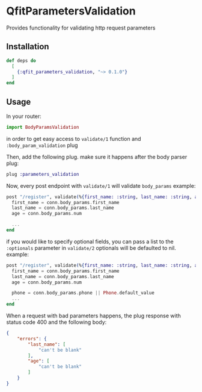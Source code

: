 # QfitParametersValidation

Provides functionality for validating http request parameters

## Installation

```elixir
def deps do
  [
    {:qfit_parameters_validation, "~> 0.1.0"}
  ]
end
```

## Usage
In your router:
```elixir
import BodyParamsValidation
```

in order to get easy access to `validate/1` function and `:body_param_validation` plug

Then, add the following plug. make sure it happens after the body parser plug:
```elixir
plug :parameters_validation
```

Now, every post endpoint with `validate/1` will validate `body_params`
example:
```elixir
post "/register", validate(%{first_name: :string, last_name: :string, age: :integer}) do
  first_name = conn.body_params.first_name
  last_name = conn.body_params.last_name
  age = conn.body_params.num

  ...
end
```

if you would like to specify optional fields, you can pass a list to the `:optionals` parameter in `validate/2`
optionals will be defaulted to nil.
example:
```elixir
post "/register", validate(%{first_name: :string, last_name: :string, age: :integer, phone: :string}, optionals: [:phone]) do
  first_name = conn.body_params.first_name
  last_name = conn.body_params.last_name
  age = conn.body_params.num

  phone = conn.body_params.phone || Phone.default_value 
  ...
end
```

When a request with bad parameters happens, the plug response with
status code 400 and the following body:

```json
{
    "errors": {
        "last_name": [
            "can't be blank"
        ],
        "age": [
            "can't be blank"
        ]
    }
}
```